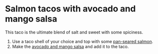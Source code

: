 Salmon tacos with avocado and mango salsa
=================

This taco is the ultimate blend of salt and sweet with some spiciness.

1. Use a taco shell of your choice and top with some [pan-seared salmon](../base_layers/pan_seared_salmon.md).
2. Make the [avocado and mango salsa](../condiments/avocado_mango_cilantro_salsa.md) and add it to the taco.